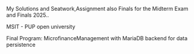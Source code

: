 My Solutions and Seatwork,Assignment also Finals for the Midterm Exam and Finals 2025.. 

MSIT - PUP open university

Final Program: MicrofinanceManagement with MariaDB backend for data persistence
